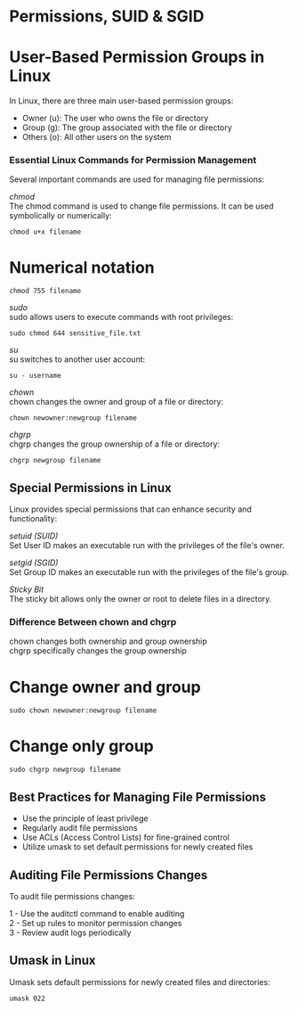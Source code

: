 # Permissions, SUID & SGID

# User-Based Permission Groups in Linux

In Linux, there are three main user-based permission groups:

- Owner (u): The user who owns the file or directory
- Group (g): The group associated with the file or directory
- Others (o): All other users on the system

### Essential Linux Commands for Permission Management

Several important commands are used for managing file permissions:

*chmod*\
The chmod command is used to change file permissions. It can be used symbolically or numerically:
```
chmod u+x filename
```
# Numerical notation
```
chmod 755 filename
```

*sudo*\
sudo allows users to execute commands with root privileges:
```
sudo chmod 644 sensitive_file.txt
```

*su*\
su switches to another user account:
```
su - username
```

*chown*\
chown changes the owner and group of a file or directory:
```
chown newowner:newgroup filename
```

*chgrp*\
chgrp changes the group ownership of a file or directory:
```
chgrp newgroup filename
```

## Special Permissions in Linux

Linux provides special permissions that can enhance security and functionality:

*setuid (SUID)*\
Set User ID makes an executable run with the privileges of the file's owner.

*setgid (SGID)*\
Set Group ID makes an executable run with the privileges of the file's group.

*Sticky Bit*\
The sticky bit allows only the owner or root to delete files in a directory.

### Difference Between chown and chgrp

chown changes both ownership and group ownership\
chgrp specifically changes the group ownership

# Change owner and group
```
sudo chown newowner:newgroup filename
```
# Change only group
```
sudo chgrp newgroup filename
```

## Best Practices for Managing File Permissions

- Use the principle of least privilege
- Regularly audit file permissions
- Use ACLs (Access Control Lists) for fine-grained control
- Utilize umask to set default permissions for newly created files

## Auditing File Permissions Changes

To audit file permissions changes:

1 - Use the auditctl command to enable auditing\
2 - Set up rules to monitor permission changes\
3 - Review audit logs periodically

## Umask in Linux

Umask sets default permissions for newly created files and directories:
```
umask 022
```

